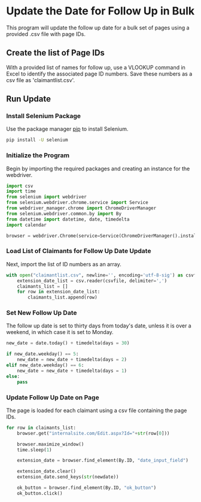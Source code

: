 # Update the Date for Follow Up in Bulk

This program will update the follow up date for a bulk set of pages using a provided .csv file with page IDs.

## Create the list of Page IDs

With a provided list of names for follow up, use a VLOOKUP command in Excel to identify the associated page ID numbers. Save these numbers as a csv file as 'claimantlist.csv'.

## Run Update

### Install Selenium Package

Use the package manager [pip](https://pip.pypa.io/en/stable/) to install Selenium.

```Bash
pip install -U selenium
```

### Initialize the Program

Begin by importing the required packages and creating an instance for the webdriver.

```Python
import csv
import time
from selenium import webdriver
from selenium.webdriver.chrome.service import Service
from webdriver_manager.chrome import ChromeDriverManager
from selenium.webdriver.common.by import By
from datetime import datetime, date, timedelta
import calendar

browser = webdriver.Chrome(service=Service(ChromeDriverManager().install()))
```

### Load List of Claimants for Follow Up Date Update

Next, import the list of ID numbers as an array.

```Python
with open("claimantlist.csv", newline='', encoding='utf-8-sig') as csvfile:
    extension_date_list = csv.reader(csvfile, delimiter=',')
    claimants_list = []
    for row in extension_date_list:
        claimants_list.append(row)
```

### Set New Follow Up Date
The follow up date is set to thirty days from today's date, unless it is over a weekend, in which case it is set to Monday.

```Python
new_date = date.today() + timedelta(days = 30)

if new_date.weekday() == 5:
    new_date = new_date + timedelta(days = 2)
elif new_date.weekday() == 6:
    new_date = new_date + timedelta(days = 1)
else:
    pass
```

### Update Follow Up Date on Page
The page is loaded for each claimant using a csv file containing the page IDs. 

```Python
for row in claimants_list:
    browser.get("internalsite.com/Edit.aspx?Id="+str(row[0]))

    browser.maximize_window()
    time.sleep(1)

    extension_date = browser.find_element(By.ID, "date_input_field")

    extension_date.clear()
    extension_date.send_keys(str(newdate))

    ok_button = browser.find_element(By.ID, "ok_button")
    ok_button.click()
```
